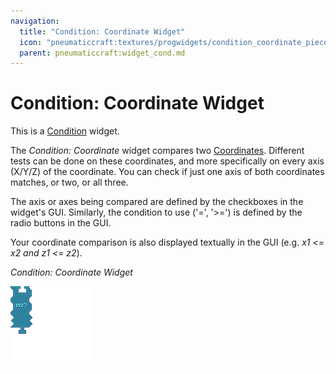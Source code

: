 ```yaml
---
navigation:
  title: "Condition: Coordinate Widget"
  icon: "pneumaticcraft:textures/progwidgets/condition_coordinate_piece.png"
  parent: pneumaticcraft:widget_cond.md
---
```


# Condition: Coordinate Widget

This is a [Condition](./conditions.md) widget.

The *Condition: Coordinate* widget compares two [Coordinates](./coordinate.md). Different tests can be done on these coordinates, and more specifically on every axis (X/Y/Z) of the coordinate. You can check if just one axis of both coordinates matches, or two, or all three.

The axis or axes being compared are defined by the checkboxes in the widget's GUI. Similarly, the condition to use ('=', '>=') is defined by the radio buttons in the GUI.

Your coordinate comparison is also displayed textually in the GUI (e.g. *x1 <= x2 and z1 <= z2*).

*Condition: Coordinate Widget*

![](condition_coordinate_piece.png)

